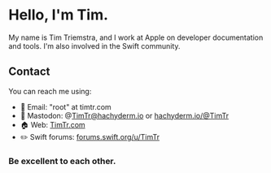 # Hello, I'm Tim.

My name is Tim Triemstra, and I work at Apple on developer documentation and tools. I'm also involved in the Swift community. 

## Contact

You can reach me using:

- 📨 Email: "root" at timtr.com
- 🐘 Mastodon: @TimTr@hachyderm.io or [hachyderm.io/@TimTr](https://hachyderm.io/@TimTr)
- 🏠 Web:  [TimTr.com](https://timtr.com)
- ✏️ Swift forums: [forums.swift.org/u/TimTr](https://forums.swift.org/u/TimTr)

### Be excellent to each other. 
